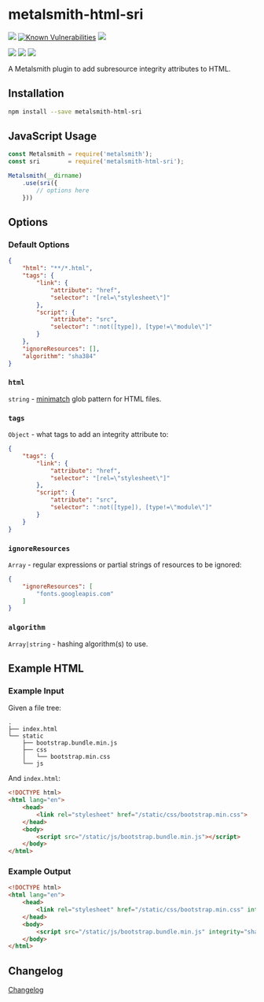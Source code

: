 # metalsmith-html-sri

[![](https://badgen.net/npm/v/metalsmith-html-sri?icon=npm)](https://www.npmjs.com/package/metalsmith-html-sri)
[![Known Vulnerabilities](https://snyk.io/test/npm/metalsmith-html-sri/badge.svg)](https://snyk.io/test/npm/metalsmith-html-sri)
[![](https://badgen.net/npm/dw/metalsmith-html-sri)](https://www.npmjs.com/package/metalsmith-html-sri)

[![](https://badgen.net/badge/emmercm/metalsmith-html-sri/purple?icon=github)](https://github.com/emmercm/metalsmith-html-sri)
[![](https://badgen.net/codecov/c/github/emmercm/metalsmith-html-sri/master?icon=codecov)](https://codecov.io/gh/emmercm/metalsmith-html-sri)
[![](https://badgen.net/github/license/emmercm/metalsmith-html-sri?color=grey)](https://github.com/emmercm/metalsmith-html-sri/blob/master/LICENSE)

A Metalsmith plugin to add subresource integrity attributes to HTML.

## Installation

```bash
npm install --save metalsmith-html-sri
```

## JavaScript Usage

```javascript
const Metalsmith = require('metalsmith');
const sri        = require('metalsmith-html-sri');

Metalsmith(__dirname)
    .use(sri({
        // options here
    }))
```

## Options

### Default Options

```json
{
    "html": "**/*.html",
    "tags": {
        "link": {
            "attribute": "href",
            "selector": "[rel=\"stylesheet\"]"
        },
        "script": {
            "attribute": "src",
            "selector": ":not([type]), [type!=\"module\"]"
        }
    },
    "ignoreResources": [],
    "algorithm": "sha384"
}
```

### `html`

`string` - [minimatch](https://www.npmjs.com/package/minimatch) glob pattern for HTML files.

### `tags`

`Object` - what tags to add an integrity attribute to:

```json
{
    "tags": {
        "link": {
            "attribute": "href",
            "selector": "[rel=\"stylesheet\"]"
        },
        "script": {
            "attribute": "src",
            "selector": ":not([type]), [type!=\"module\"]"
        }
    }
}
```

### `ignoreResources`

`Array` - regular expressions or partial strings of resources to be ignored:

```json
{
    "ignoreResources": [
        "fonts.googleapis.com"
    ]
}
```

### `algorithm`

`Array|string` - hashing algorithm(s) to use.

## Example HTML

### Example Input

Given a file tree:

```
.
├── index.html
└── static
    ├── bootstrap.bundle.min.js
    ├── css
    │   └── bootstrap.min.css
    └── js
```

And `index.html`:

```html
<!DOCTYPE html>
<html lang="en">
    <head>
        <link rel="stylesheet" href="/static/css/bootstrap.min.css">
    </head>
    <body>
        <script src="/static/js/bootstrap.bundle.min.js"></script>
    </body>
</html>
```

### Example Output

```html
<!DOCTYPE html>
<html lang="en">
    <head>
        <link rel="stylesheet" href="/static/css/bootstrap.min.css" integrity="sha384-...">
    </head>
    <body>
        <script src="/static/js/bootstrap.bundle.min.js" integrity="sha384-..."></script>
    </body>
</html>
```

## Changelog

[Changelog](./CHANGELOG.md)
